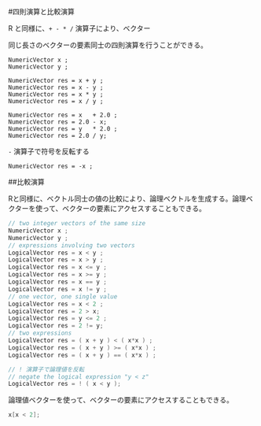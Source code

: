 #四則演算と比較演算

R と同様に、`+ - * /` 演算子により、ベクター


同じ長さのベクターの要素同士の四則演算を行うことができる。

```
NumericVector x ;
NumericVector y ;

NumericVector res = x + y ;
NumericVector res = x - y ;
NumericVector res = x * y ;
NumericVector res = x / y ;

NumericVector res = x   + 2.0 ;
NumericVector res = 2.0 - x;
NumericVector res = y   * 2.0 ;
NumericVector res = 2.0 / y;
```

`-` 演算子で符号を反転する

```
NumericVector res = -x ;
```

##比較演算

Rと同様に、ベクトル同士の値の比較により、論理ベクトルを生成する。論理ベクターを使って、ベクターの要素にアクセスすることもできる。

```cpp
// two integer vectors of the same size
NumericVector x ;
NumericVector y ;
// expressions involving two vectors
LogicalVector res = x < y ;
LogicalVector res = x > y ;
LogicalVector res = x <= y ;
LogicalVector res = x >= y ;
LogicalVector res = x == y ;
LogicalVector res = x != y ;
// one vector, one single value
LogicalVector res = x < 2 ;
LogicalVector res = 2 > x;
LogicalVector res = y <= 2 ;
LogicalVector res = 2 != y;
// two expressions
LogicalVector res = ( x + y ) < ( x*x ) ;
LogicalVector res = ( x + y ) >= ( x*x ) ;
LogicalVector res = ( x + y ) == ( x*x ) ;

// ! 演算子で論理値を反転
// negate the logical expression "y < z"
LogicalVector res = ! ( x < y );
```


論理値ベクターを使って、ベクターの要素にアクセスすることもできる。

```cpp
x[x < 2];
```